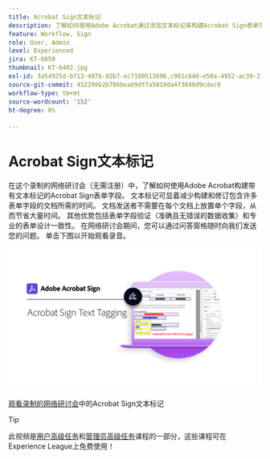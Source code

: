 ```yaml
---
title: Acrobat Sign文本标记
description: 了解如何使用Adobe Acrobat通过添加文本标记来构建Acrobat Sign表单字段
feature: Workflow, Sign
role: User, Admin
level: Experienced
jira: KT-6059
thumbnail: KT-6402.jpg
exl-id: 3a54925d-b713-487b-92b7-ec7160513696,c981c640-e50a-4952-ac39-2f90d6d0cf08
source-git-commit: 452299b2b786beab9df7a5019da4f3840d9cdec9
workflow-type: tm+mt
source-wordcount: '152'
ht-degree: 0%

---
```


# Acrobat Sign文本标记

在这个录制的网络研讨会（无需注册）中，了解如何使用Adobe Acrobat构建带有文本标记的Acrobat Sign表单字段。 文本标记可显着减少构建和修订包含许多表单字段的文档所需的时间。 文档发送者不需要在每个文档上放置单个字段，从而节省大量时间。 其他优势包括表单字段验证（准确且无错误的数据收集）和专业的表单设计一致性。 在网络研讨会期间，您可以通过问答窗格随时向我们发送您的问题。 单击下图以开始观看录音。

[![观看会话](../assets/Text-Tagging.png)](https://event.on24.com/wcc/r/2338276/415BE4603F60A61A546C0A91528B444F)

[观看录制的网络研讨会](https://event.on24.com/wcc/r/2338276/415BE4603F60A61A546C0A91528B444F)中的Acrobat Sign文本标记

>[!TIP]
>
>此视频是[用户高级任务](https://experienceleague.adobe.com/?recommended=Sign-U-1-2020.3)和[管理员高级任务](https://experienceleague.adobe.com/?recommended=Sign-A-1-2020.1)课程的一部分，这些课程可在Experience League上免费使用！
